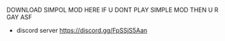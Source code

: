 DOWNLOAD SIMPOL MOD HERE IF U DONT PLAY SIMPLE MOD THEN U R GAY ASF
- discord server https://discord.gg/FpSSjS5Aan
